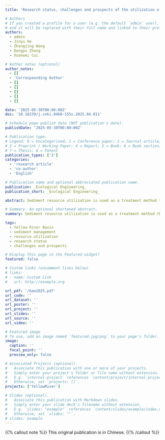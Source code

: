 ```yaml
---
title: 'Research status, challenges and prospects of the utilization of Yellow River sediment resources'

# Authors
# If you created a profile for a user (e.g. the default `admin` user), write the username (folder name) here
# and it will be replaced with their full name and linked to their profile.
authors:
  - admin
  - Jinyu He
  - Zhongjing Wang
  - Dengyu Zhang
  - Xuanwei Cui

# Author notes (optional)
author_notes:
  - []
  - 'Correspoonding Author'
  - []
  - []
  - []
  - []
  - []

date: '2025-05-30T00:00:00Z'
doi: '10.16239/j.cnki.0468-155x.2025.04.011'

# Schedule page publish date (NOT publication's date).
publishDate: '2025-05-30T00:00:00Z'

# Publication type.
# Legend: 0 = Uncategorized; 1 = Conference paper; 2 = Journal article;
# 3 = Preprint / Working Paper; 4 = Report; 5 = Book; 6 = Book section;
# 7 = Thesis; 8 = Patent
publication_types: ['2']
categories:
  - 'research article'
  - 'co-author'
  - 'English'

# Publication name and optional abbreviated publication name.
publication: _Ecological Engineering_
publication_short: _Ecological Engineering_

abstract: Sediment resource utilization is used as a treatment method that integrates economic and ecological benefits, but there is a lack of systematic analysis of its research status, challenges and development prospects. By extensively combing the research results on the sources, characteristics and current status of resource utilization of the Yellow River sediment, the formation processes and physical and chemical characteristics of the Yellow River sediment are analyzed, the current status of resource utilization of Yellow River sediment is summarized, and based on the current status, the current challenges are proposed and explored, and corresponding suggestions are put forward to address the challenges. Although a more mature direction for the resource utilization of sediment has been formed, there are still deficiencies in many aspects, such as technical capacity and environmental protection. The current challenges include low economic efficiency, ecological and environmental protection requirements, lack of technological innovation and low social awareness and participation. The strategies proposed include exploring new ways to utilize sediment resources, establishing a sound environmental protection and monitoring and evaluation system, strengthening publicity and education, and innovating public participation mechanisms.

# Summary. An optional shortened abstract.
summary: Sediment resource utilization is used as a treatment method that integrates economic and ecological benefits, but there is a lack of systematic analysis of its research status, challenges and development prospects.

tags:
  - Yellow River Basin
  - sediment management
  - resource utilization
  - research status
  - challenges and prospects

# Display this page in the Featured widget?
featured: false

# Custom links (uncomment lines below)
# links:
# - name: Custom Link
#   url: http://example.org

url_pdf: '/bao2025.pdf'
url_code: ''
url_dataset: ''
url_poster: ''
url_project: ''
url_slides: ''
url_source: ''
url_video: ''

# Featured image
# To use, add an image named `featured.jpg/png` to your page's folder.
image:
  caption: ''
  focal_point: ''
  preview_only: false

# Associated Projects (optional).
#   Associate this publication with one or more of your projects.
#   Simply enter your project's folder or file name without extension.
#   E.g. `internal-project` references `content/project/internal-project/index.md`.
#   Otherwise, set `projects: []`.
projects: ['YellowRiver']

# Slides (optional).
#   Associate this publication with Markdown slides.
#   Simply enter your slide deck's filename without extension.
#   E.g. `slides: "example"` references `content/slides/example/index.md`.
#   Otherwise, set `slides: ""`.
# slides: example
---
```


{{% callout note %}}
This original publication is in Chinese.
{{% /callout %}}